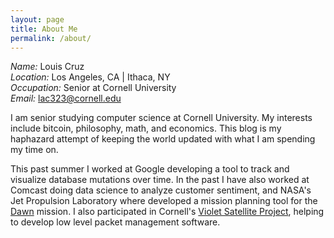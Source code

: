 ```yaml
---
layout: page
title: About Me
permalink: /about/
---
```


*Name:* Louis Cruz  
*Location:* Los Angeles, CA | Ithaca, NY  
*Occupation:* Senior at Cornell University  
*Email:* lac323@cornell.edu

I am senior studying computer science at Cornell University. My interests
include bitcoin, philosophy, math, and economics. This blog is my haphazard
attempt of keeping the world updated with what I am spending my time on. 

This past summer I worked at Google developing a tool to track and visualize
database mutations over time. In the past I have also worked at Comcast doing
data science to analyze customer sentiment, and NASA's Jet Propulsion
Laboratory where developed a mission planning tool for the
[Dawn](http://dawn.jpl.nasa.gov/) mission. I also participated in Cornell's
[Violet Satellite Project](https://cusat.cornell.edu/violet/), helping to
develop low level packet management software.
